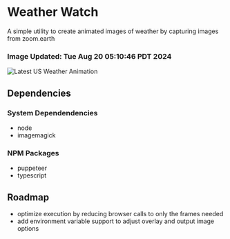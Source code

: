 # Weather Watch

A simple utility to create animated images of weather by capturing images from zoom.earth

### Image Updated: Tue Aug 20 05:10:46 PDT 2024

![Latest US Weather Animation](animations/2024-08-20.webp)

## Dependencies
### System Dependendencies
* node
* imagemagick
### NPM Packages
* puppeteer
* typescript

## Roadmap
* optimize execution by reducing browser calls to only the frames needed
* add environment variable support to adjust overlay and output image options
